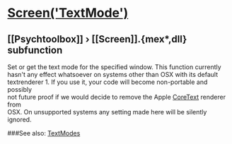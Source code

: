 # [Screen('TextMode')](Screen-TextMode) 
## [[Psychtoolbox]] &#8250; [[Screen]].{mex*,dll} subfunction


Set or get the text mode for the specified window. This function currently  
hasn't any effect whatsoever on systems other than OSX with its default  
textrenderer 1. If you use it, your code will become non-portable and possibly  
not future proof if we would decide to remove the Apple [CoreText](CoreText) renderer from  
OSX. On unsupported systems any setting made here will be silently ignored.  


###See also:
[TextModes](Screen-TextModes)
